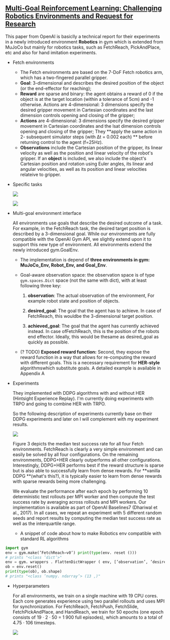 ## [Multi-Goal Reinforcement Learning: Challenging Robotics Environments and Request for Research](https://d4mucfpksywv.cloudfront.net/research-covers/ingredients-for-robotics-research/technical-report.pdf)

This paper from OpenAI is basiclly a technical report for their experiments in a newly introduced environment **Robotics** in gym which is extended from MuJoCo but mainly for robotics tasks, such as FetchReach, PickAndPlace, etc and also for hand imitation experiments.

- Fetch environments

  - The Fetch environments are based on the 7-DoF Fetch robotics arm, which has a two-fingered parallel gripper. 
  - **Goal**: 3-dimensional and describes the desired position of the object (or the end-effector for reaching);
  - **Reward** are sparse and binary: the agent obtains a reward of 0 if the object is at the target location (within a tolerance of 5cm) and -1 otherwise. Actions are 4-dimensional: 3 dimensions specify the desired gripper movement in Cartesian coordinates and the last dimension controls opening and closing of the gripper;
  - **Actions** are 4-dimensional: 3 dimensions specify the desired gripper movement in Cartesian coordinates and the lsat dimension controls opening and closing of the gripper; They **apply the same action in 2- subsequent simulator steps (with ∆t = 0.002 each) ** before returning control to the agent (f=25Hz).
  - **Observations** include the Cartesian position of the gripper, its linear velocity as well as the position and linear velocity of the robot's gripper. If an **object** is included, we also include the object's Cartesian position and rotation using Euler angles, its linear and angular velocities, as well as its position and linear velocities relateive to gripper. 

- Specific tasks

  ![](https://ws2.sinaimg.cn/large/006tKfTcgy1fpu1r1c4bsj315q0acq7f.jpg)

  ![](https://ws3.sinaimg.cn/large/006tKfTcgy1fpu1rgaclvj314k0fan1d.jpg)

- Multi-goal environment interface

  All environments use goals that describe the desired outcome of a task. For example, in the
  FetchReach task, the desired target position is described by a 3-dimensional goal. While our
  environments are fully compatible with the OpenAI Gym API, we slightly extend upon it to support this new type of environment. All environments extend the newly introduced gym.GoalEnv.

  - The implementation is depend of **three environments in gym: MuJoCo_Env, Robot_Env, and Goal_Env**.

  - Goal-aware observation space: the observation space is of type `gym.spaces.Dict` space (not the same with dict), with at least following three key:

    1) **observation**: The actual observation of the environment, For example robot state and
    position of objects.

    2) **desired_goal**: The goal that the agent has to achieve. In case of FetchReach, this wouldbe the 3-dimensional target position.

    3) **achieved_goal**: The goal that the agent has currently achieved instead. In case ofFetchReach, this is the position of the robots end effector. Ideally, this would be thesame as desired_goal as quickly as possible.

  - (? TODO) **Exposed reward function:** Second, they expose the reward function in a way that allows for re-computing the reward with different goals. This is a necessary requirement for **HER-style** algorithmswhich substitute goals. A detailed example is available in Appendix A

- Experiments

  They implemented with DDPG algorithms with and without HER (Hintsight Experience Replay). I'm currently doing experiments with TRPO and going to combine HER with TRPO.

  So the following description of experiments currently base on their DDPG experiments and later on I will complement with my experiment results.

  ![](https://ws1.sinaimg.cn/large/006tKfTcgy1fpu3vuqkvlj31kw14ek6a.jpg)

  Figure 3 depicts the median test success rate for all four Fetch environments. FetchReach is clearly a very simple environment and can easily be solved by all four configurations. On the remaining environments, DDPG+HER clearly outperforms all other configurations. Interestingly, DDPG+HER performs best if the reward structure is sparse but is also able to successfully learn from dense rewards. For **vanilla DDPG **(what's this?), it is typically easier to learn from dense rewards with sparse rewards being more challenging.


  We evaluate the performance after each epoch by performing 10 deterministic test rollouts per MPI worker and then compute the test success rate by averaging across rollouts and MPI workers. Our implementation is available as part of OpenAI Baselines7 (Dhariwal et al., 2017). In all cases, we repeat an experiment with 5 different random seeds and report results by computing the median test success rate as well as the interquartile range.

  - A snippet of code about how to make Robotics env compatible with standard RL algorithms

```python
import gym
env = gym.make(’FetchReach−v0’) print(type(env. reset ()))
# prints "<class ’dict’>"
env = gym. wrappers . FlattenDictWrapper ( env, [’observation’, ’desired_goal’])
ob = env.reset()
print(type(ob), ob.shape)
# prints "<class ’numpy. ndarray’> (13 ,)"
```

- Hyperparameters

  For all environments, we train on a single machine with 19 CPU cores. Each core generates experience using two parallel rollouts and uses MPI for synchronization. For FetchReach, FetchPush, FetchSlide, FetchPickAndPlace, and HandReach, we train for 50 epochs (one epoch consists of 19 · 2 · 50 = 1 900 full episodes), which amounts to a total of 4.75 · 106 timesteps.	

  ![](https://ws4.sinaimg.cn/large/006tKfTcgy1fpu3rq9076j31fc0eiq6r.jpg)